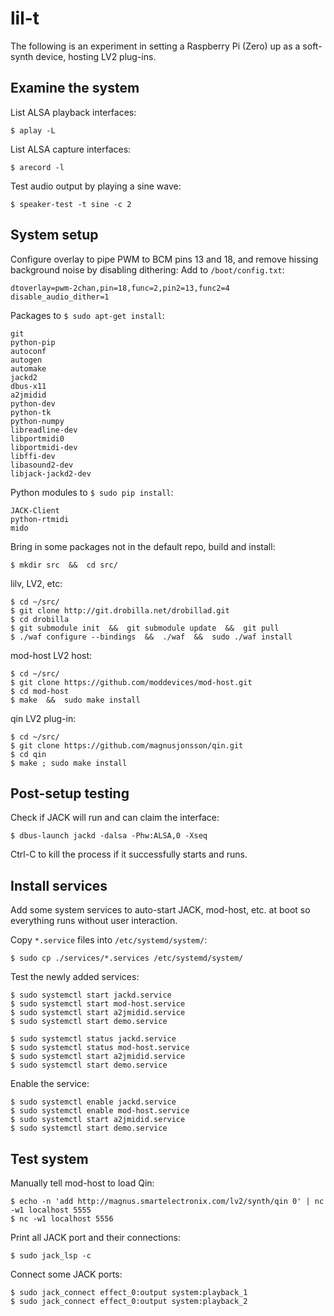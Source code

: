 # lil-t

The following is an experiment in setting a Raspberry Pi (Zero) up as a
soft-synth device, hosting LV2 plug-ins.


## Examine the system
List ALSA playback interfaces:
```
$ aplay -L
```

List ALSA capture interfaces:
```
$ arecord -l
```

Test audio output by playing a sine wave:
```
$ speaker-test -t sine -c 2
```


## System setup

Configure overlay to pipe PWM to BCM pins 13 and 18, and remove hissing
background noise by disabling dithering:
Add to `/boot/config.txt`:
```
dtoverlay=pwm-2chan,pin=18,func=2,pin2=13,func2=4
disable_audio_dither=1
```

Packages to `$ sudo apt-get install`:
```
git
python-pip
autoconf
autogen
automake
jackd2
dbus-x11
a2jmidid
python-dev
python-tk
python-numpy
libreadline-dev
libportmidi0
libportmidi-dev
libffi-dev
libasound2-dev
libjack-jackd2-dev
```

Python modules to `$ sudo pip install`:
```
JACK-Client
python-rtmidi
mido
```

Bring in some packages not in the default repo, build and install:
```
$ mkdir src  &&  cd src/
```

lilv, LV2, etc:
```
$ cd ~/src/
$ git clone http://git.drobilla.net/drobillad.git
$ cd drobilla
$ git submodule init  &&  git submodule update  &&  git pull
$ ./waf configure --bindings  &&  ./waf  &&  sudo ./waf install
```

mod-host LV2 host:
```
$ cd ~/src/
$ git clone https://github.com/moddevices/mod-host.git
$ cd mod-host
$ make  &&  sudo make install
```

qin LV2 plug-in:
```
$ cd ~/src/
$ git clone https://github.com/magnusjonsson/qin.git
$ cd qin
$ make ; sudo make install
```


## Post-setup testing

Check if JACK will run and can claim the interface:
```
$ dbus-launch jackd -dalsa -Phw:ALSA,0 -Xseq
```
Ctrl-C to kill the process if it successfully starts and runs.


## Install services
Add some system services to auto-start JACK, mod-host, etc. at boot so
everything runs without user interaction.

Copy `*.service` files into `/etc/systemd/system/`:
```
$ sudo cp ./services/*.services /etc/systemd/system/
```

Test the newly added services:
```
$ sudo systemctl start jackd.service
$ sudo systemctl start mod-host.service
$ sudo systemctl start a2jmidid.service
$ sudo systemctl start demo.service
```

```
$ sudo systemctl status jackd.service
$ sudo systemctl status mod-host.service
$ sudo systemctl start a2jmidid.service
$ sudo systemctl start demo.service
```

Enable the service:
```
$ sudo systemctl enable jackd.service
$ sudo systemctl enable mod-host.service
$ sudo systemctl start a2jmidid.service
$ sudo systemctl start demo.service
```


## Test system

Manually tell mod-host to load Qin:
```
$ echo -n 'add http://magnus.smartelectronix.com/lv2/synth/qin 0' | nc -w1 localhost 5555
$ nc -w1 localhost 5556
```

Print all JACK port and their connections:
```
$ sudo jack_lsp -c
```

Connect some JACK ports:
```
$ sudo jack_connect effect_0:output system:playback_1
$ sudo jack_connect effect_0:output system:playback_2
```
